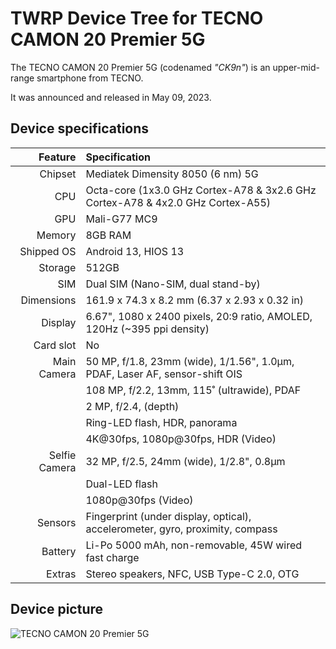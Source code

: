 # TWRP Device Tree for TECNO CAMON 20 Premier 5G

The TECNO CAMON 20 Premier 5G (codenamed _"CK9n"_) is an upper-mid-range smartphone from TECNO.

It was announced and released in May 09, 2023.

## Device specifications

Feature                        | Specification
-----------------------------: | :----------------------------------------------------------------------------------------
Chipset                        | Mediatek Dimensity 8050 (6 nm) 5G
CPU                            | Octa-core (1x3.0 GHz Cortex-A78 & 3x2.6 GHz Cortex-A78 & 4x2.0 GHz Cortex-A55)
GPU                            | Mali-G77 MC9
Memory                         | 8GB RAM
Shipped OS                     | Android 13, HIOS 13
Storage                        | 512GB
SIM                            | Dual SIM (Nano-SIM, dual stand-by)
Dimensions                     | 161.9 x 74.3 x 8.2 mm (6.37 x 2.93 x 0.32 in)
Display                        | 6.67", 1080 x 2400 pixels, 20:9 ratio, AMOLED, 120Hz (~395 ppi density)
Card slot                      | No
Main Camera                    | 50 MP, f/1.8, 23mm (wide), 1/1.56", 1.0µm, PDAF, Laser AF, sensor-shift OIS
|                              | 108 MP, f/2.2, 13mm, 115˚ (ultrawide), PDAF
|                              | 2 MP, f/2.4, (depth)
|                              | Ring-LED flash, HDR, panorama
|                              | 4K@30fps, 1080p@30fps, HDR (Video)
Selfie Camera                  | 32 MP, f/2.5, 24mm (wide), 1/2.8", 0.8µm
|                              | Dual-LED flash
|                              | 1080p@30fps (Video)
Sensors                        | Fingerprint (under display, optical), accelerometer, gyro, proximity, compass
Battery                        | Li-Po 5000 mAh, non-removable, 45W wired fast charge
Extras                         | Stereo speakers, NFC, USB Type-C 2.0, OTG

## Device picture

![TECNO CAMON 20 Premier 5G](https://www.yugatech.com/wp-content/uploads/2023/11/tecno-camon-20-pro-5G-FI-768x432.jpg "TECNO CAMON 20 Premier 5G in Dark Welkin & Serenity Blue")

